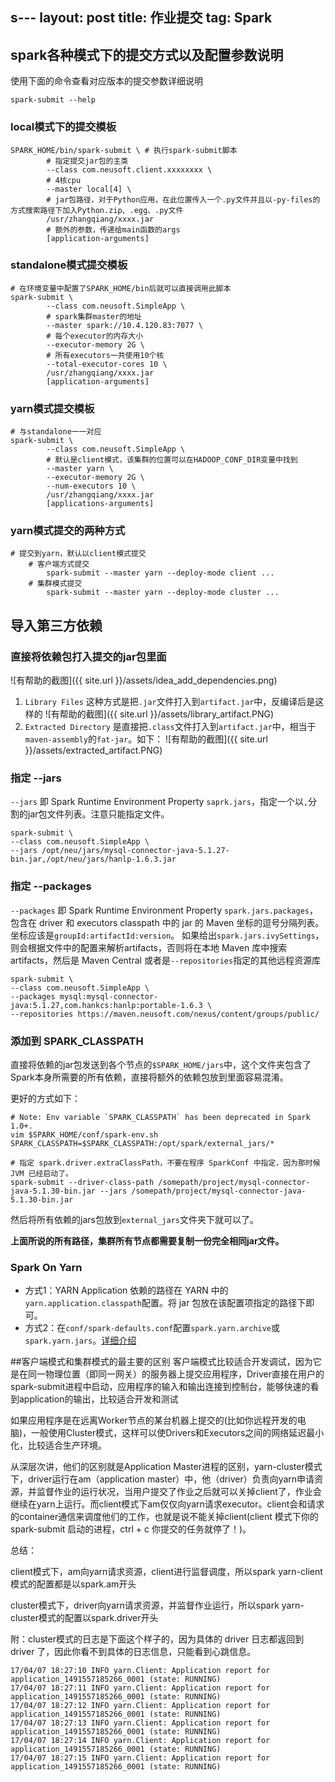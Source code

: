 s---
layout: post
title: 作业提交
tag: Spark
---

## spark各种模式下的提交方式以及配置参数说明
使用下面的命令查看对应版本的提交参数详细说明
```shell
spark-submit --help
```
### local模式下的提交模板
```shell
SPARK_HOME/bin/spark-submit \ # 执行spark-submit脚本
		# 指定提交jar包的主类
		--class com.neusoft.client.xxxxxxxx \ 
		# 4核cpu
		--master local[4] \ 
		# jar包路径，对于Python应用，在此位置传入一个.py文件并且以-py-files的方式搜索路径下加入Python.zip、.egg、.py文件
		/usr/zhangqiang/xxxx.jar 
		# 额外的参数，传递给main函数的args
		[application-arguments]
```
### standalone模式提交模板
```shell
# 在环境变量中配置了SPARK_HOME/bin后就可以直接调用此脚本
spark-submit \ 
		--class com.neusoft.SimpleApp \
		# spark集群master的地址
		--master spark://10.4.120.83:7077 \ 
		# 每个executor的内存大小
		--executor-memory 2G \	
		# 所有executors一共使用10个核
		--total-executor-cores 10 \ 
		/usr/zhangqiang/xxxx.jar
		[application-arguments]
```
### yarn模式提交模板
```shell
# 与standalone一一对应
spark-submit \
		--class com.neusoft.SimpleApp \
		# 默认是client模式，该集群的位置可以在HADOOP_CONF_DIR变量中找到
		--master yarn \
		--executor-memory 2G \
		--num-executors 10 \
		/usr/zhangqiang/xxxx.jar
		[applications-arguments]
```
### yarn模式提交的两种方式
```shell
# 提交到yarn，默认以client模式提交
	# 客户端方式提交
		spark-submit --master yarn --deploy-mode client ...
	# 集群模式提交
		spark-submit --master yarn --deploy-mode cluster ...
```
## 导入第三方依赖
### 直接将依赖包打入提交的jar包里面
![有帮助的截图]({{ site.url }}/assets/idea_add_dependencies.png)

1. `Library Files` 这种方式是把`.jar`文件打入到`artifact.jar`中，反编译后是这样的
![有帮助的截图]({{ site.url }}/assets/library_artifact.PNG)
2. `Extracted Directory` 是直接把`.class`文件打入到`artifact.jar`中，相当于`maven-assembly`的`fat-jar`。如下：
![有帮助的截图]({{ site.url }}/assets/extracted_artifact.PNG)

### 指定 --jars
`--jars` 即 Spark Runtime Environment Property `saprk.jars`，指定一个以`,`分割的jar包文件列表。注意只能指定文件。

```shell
spark-submit \
--class com.neusoft.SimpleApp \
--jars /opt/neu/jars/mysql-connector-java-5.1.27-bin.jar,/opt/neu/jars/hanlp-1.6.3.jar
```

### 指定 --packages
`--packages` 即 Spark Runtime Environment Property `spark.jars.packages`，包含在 driver 和 executors classpath 中的 jar 的 Maven 坐标的逗号分隔列表。 坐标应该是`groupId:artifactId:version`。 如果给出`spark.jars.ivySettings`，则会根据文件中的配置来解析artifacts，否则将在本地 Maven 库中搜索 artifacts，然后是 Maven Central 或者是`--repositories`指定的其他远程资源库 

```shell
spark-submit \
--class com.neusoft.SimpleApp \
--packages mysql:mysql-connector-java:5.1.27,com.hankcs:hanlp:portable-1.6.3 \
--repositories https://maven.neusoft.com/nexus/content/groups/public/                                                     
```

### 添加到 SPARK_CLASSPATH
直接将依赖的jar包发送到各个节点的`$SPARK_HOME/jars`中，这个文件夹包含了Spark本身所需要的所有依赖，直接将额外的依赖包放到里面容易混淆。

更好的方式如下：
```shell
# Note: Env variable `SPARK_CLASSPATH` has been deprecated in Spark 1.0+.
vim $SPARK_HOME/conf/spark-env.sh
SPARK_CLASSPATH=$SPARK_CLASSPATH:/opt/spark/external_jars/*

# 指定 spark.driver.extraClassPath，不要在程序 SparkConf 中指定，因为那时候 JVM 已经启动了。
spark-submit --driver-class-path /somepath/project/mysql-connector-java-5.1.30-bin.jar --jars /somepath/project/mysql-connector-java-5.1.30-bin.jar
```

然后将所有依赖的jars包放到`external_jars`文件夹下就可以了。

**上面所说的所有路径，集群所有节点都需要复制一份完全相同jar文件。**

### Spark On Yarn
* 方式1：YARN Application 依赖的路径在 YARN 中的`yarn.application.classpath`配置。将 jar 包放在该配置项指定的路径下即可。
* 方式2：在`conf/spark-defaults.conf`配置`spark.yarn.archive`或`spark.yarn.jars`。[详细介绍](http://spark.apache.org/docs/latest/running-on-yarn.html#preparations)

##客户端模式和集群模式的最主要的区别
客户端模式比较适合开发调试，因为它是在同一物理位置（即同一网关）的服务器上提交应用程序，Driver直接在用户的spark-submit进程中启动，应用程序的输入和输出连接到控制台，能够快速的看到application的输出，比较适合开发和测试

如果应用程序是在远离Worker节点的某台机器上提交的(比如你远程开发的电脑)，一般使用Cluster模式，这样可以使Drivers和Executors之间的网络延迟最小化，比较适合生产环境。

从深层次讲，他们的区别就是Application Master进程的区别，yarn-cluster模式下，driver运行在am（application master）中，他（driver）负责向yarn申请资源，并监督作业的运行状况，当用户提交了作业之后就可以关掉client了，作业会继续在yarn上运行。而client模式下am仅仅向yarn请求executor。client会和请求的container通信来调度他们的工作，也就是说不能关掉client(client 模式下你的 spark-submit 启动的进程，ctrl + c 你提交的任务就停了！)。

总结：			

client模式下，am向yarn请求资源，client进行监督调度，所以spark yarn-client模式的配置都是以spark.am开头

cluster模式下，driver向yarn请求资源，并监督作业运行，所以spark yarn-cluster模式的配置以spark.driver开头
			
附：cluster模式的日志是下面这个样子的，因为具体的 driver 日志都返回到 driver 了，因此你看不到具体的日志信息，只能看到心跳信息。
```console
17/04/07 18:27:10 INFO yarn.Client: Application report for application_1491557185266_0001 (state: RUNNING)
17/04/07 18:27:11 INFO yarn.Client: Application report for application_1491557185266_0001 (state: RUNNING)
17/04/07 18:27:12 INFO yarn.Client: Application report for application_1491557185266_0001 (state: RUNNING)
17/04/07 18:27:13 INFO yarn.Client: Application report for application_1491557185266_0001 (state: RUNNING)
17/04/07 18:27:14 INFO yarn.Client: Application report for application_1491557185266_0001 (state: RUNNING)
17/04/07 18:27:15 INFO yarn.Client: Application report for application_1491557185266_0001 (state: RUNNING)
```